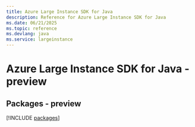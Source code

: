 ```yaml
---
title: Azure Large Instance SDK for Java
description: Reference for Azure Large Instance SDK for Java
ms.date: 06/21/2025
ms.topic: reference
ms.devlang: java
ms.service: largeinstance
---
```

# Azure Large Instance SDK for Java - preview
## Packages - preview
[!INCLUDE [packages](large-instance-index.md)]